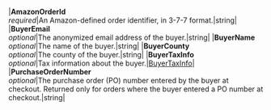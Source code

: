 |**AmazonOrderId**  <br>*required*|An Amazon-defined order identifier, in 3-7-7 format.|string|
|**BuyerEmail**  <br>*optional*|The anonymized email address of the buyer.|string|
|**BuyerName**  <br>*optional*|The name of the buyer.|string|
|**BuyerCounty**  <br>*optional*|The county of the buyer.|string|
|**BuyerTaxInfo**  <br>*optional*|Tax information about the buyer.|[BuyerTaxInfo](#buyertaxinfo)|
|**PurchaseOrderNumber**  <br>*optional*|The purchase order (PO) number entered by the buyer at checkout. Returned only for orders where the buyer entered a PO number at checkout.|string|
